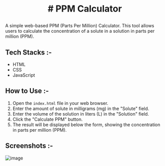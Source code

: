 # <p align="center"># PPM Calculator</p>

A simple web-based PPM (Parts Per Million) Calculator. This tool allows users to calculate the concentration of a solute in a solution in parts per million (PPM).

## Tech Stacks :-

- HTML
- CSS
- JavaScript

## How to Use :-

1. Open the `index.html` file in your web browser.
2. Enter the amount of solute in milligrams (mg) in the "Solute" field.
3. Enter the volume of the solution in liters (L) in the "Solution" field.
4. Click the "Calculate PPM" button.
5. The result will be displayed below the form, showing the concentration in parts per million (PPM).

## Screenshots :-

![image](https://github.com/Rakesh9100/CalcDiverse/assets/73993775/0fa23168-43bd-48b2-8ee7-78563408258f)

